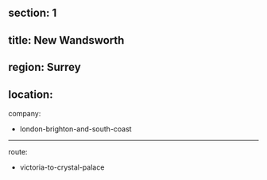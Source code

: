 section: 1
----
title: New Wandsworth
----
region: Surrey
----
location: 
----
company:
- london-brighton-and-south-coast
----
route:
- victoria-to-crystal-palace
